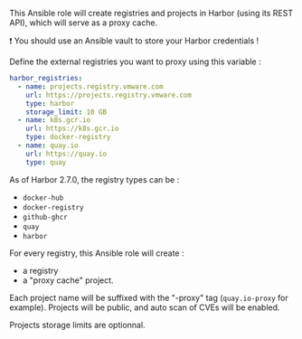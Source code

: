This Ansible role will create registries and projects in Harbor (using its REST API), which will serve as a proxy cache.

:exclamation: You should use an Ansible vault to store your Harbor credentials !

Define the external registries you want to proxy using this variable :

```yaml
harbor_registries:
  - name: projects.registry.vmware.com
    url: https://projects.registry.vmware.com
    type: harbor
    storage_limit: 10 GB
  - name: k8s.gcr.io
    url: https://k8s.gcr.io
    type: docker-registry
  - name: quay.io
    url: https://quay.io
    type: quay
```

As of Harbor 2.7.0, the registry types can be :
- `docker-hub`
- `docker-registry`
- `github-ghcr`
- `quay`
- `harbor`

For every registry, this Ansible role will create :
- a registry
- a "proxy cache" project.

Each project name will be suffixed with the "-proxy" tag (`quay.io-proxy` for example).
Projects will be public, and auto scan of CVEs will be enabled.

Projects storage limits are optionnal.
